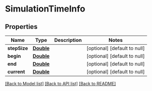 # SimulationTimeInfo
## Properties

Name | Type | Description | Notes
------------ | ------------- | ------------- | -------------
**stepSize** | [**Double**](double.md) |  | [optional] [default to null]
**begin** | [**Double**](double.md) |  | [optional] [default to null]
**end** | [**Double**](double.md) |  | [optional] [default to null]
**current** | [**Double**](double.md) |  | [optional] [default to null]

[[Back to Model list]](../README.md#documentation-for-models) [[Back to API list]](../README.md#documentation-for-api-endpoints) [[Back to README]](../README.md)

